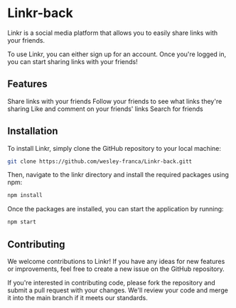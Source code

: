 # Linkr-back

Linkr is a social media platform that allows you to easily share links with your friends.

To use Linkr, you can either sign up for an account. Once you're logged in, you can start sharing links with your friends!

## Features

Share links with your friends
Follow your friends to see what links they're sharing
Like and comment on your friends' links
Search for friends


## Installation
To install Linkr, simply clone the GitHub repository to your local machine:

```bash
git clone https://github.com/wesley-franca/Linkr-back.gitt
```

Then, navigate to the linkr directory and install the required packages using npm:

```bash
npm install
```
Once the packages are installed, you can start the application by running:

```bash
npm start
```

## Contributing

We welcome contributions to Linkr! If you have any ideas for new features or improvements, feel free to create a new issue on the GitHub repository.

If you're interested in contributing code, please fork the repository and submit a pull request with your changes. 
We'll review your code and merge it into the main branch if it meets our standards.
